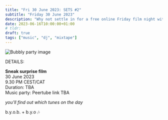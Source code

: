 ```yaml
---
title: "Fri 30 June 2023: SETS #2"
subtitle: "Friday 30 June 2023"
description: "Why not settle in for a free online Friday film night with your chums at provolol? No Netflix, just chill. Bring strangers, acquaintances, any snacks you like :3"
date: 2023-06-16T10:00:00+01:00
# tldr: 
draft: true
tags: ["music", "dj", "mixtape"]
---
```


![Bubbly party image](/images/surprise-party.jpg)

DETAILS:

**Sneak surprise film**   
30 June 2023  
9.30 PM CEST/CAT  
Duration: TBA  
Music party: Peertube link TBA

*you'll find out which tunes on the day* 

b.y.o.b. + b.y.o 🎶